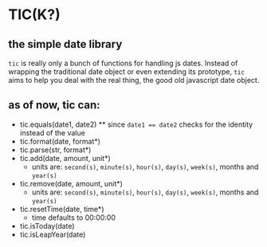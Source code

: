 # TIC(K?)
## the simple date library

`tic` is really only a bunch of functions for handling js dates. Instead of wrapping the traditional date object or even extending its prototype, `tic` aims to help you deal with the real thing, the good old javascript date object.

## as of now, tic can:

* tic.equals(date1, date2)
** since `date1 == date2` checks for the identity instead of the value
* tic.format(date, format*)
* tic.parse(str, format*)
* tic.add(date, amount, unit*)
  * units are: `second(s)`, `minute(s)`, `hour(s)`, `day(s)`, `week(s)`, months and `year(s)`
* tic.remove(date, amount, unit*)
  * units are: `second(s)`, `minute(s)`, `hour(s)`, `day(s)`, `week(s)`, months and `year(s)`
* tic.resetTime(date, time*)
  * time defaults to 00:00:00
* tic.isToday(date)
* tic.isLeapYear(date)